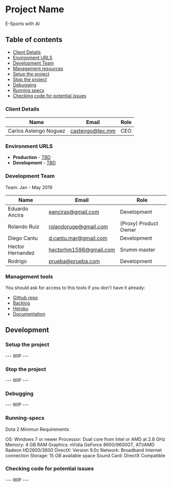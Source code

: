 # Project Name

E-Sports with AI

## Table of contents

* [Client Details](#client-details)
* [Environment URLS](#environment-urls)
* [Development Team](#development-team)
* [Management resources](#management-resources)
* [Setup the project](#setup-the-project)
* [Stop the project](#stop-the-project)
* [Debugging](#debugging)
* [Running specs](#running-specs)
* [Checking code for potential issues](#checking-code-for-potential-issues)


### Client Details

| Name                  | Email             | Role |
| --------------------- | ----------------- | ---- |
| Carlos Astengo Noguez | castengo@tec.mm   | CEO  |


### Environment URLS

* **Production** - [TBD](TBD)
* **Development** - [TBD](TBD)

### Development Team

Team: Jan - May 2019

| Name             | Email                  | Role                  |
| ---------------- | ---------------------- | ----------------------|
| Eduardo Ancira   | eanciras@gmail.com     | Development           |
| Rolando Ruiz     | rolandoruge@gmail.com  | (Proxy) Product Owner |
| Diego Cantu      | d.cantu.mar@gmail.com  | Development           |
| Hector Hernandez | hectorhm1596@gmail.com | Srumm master          |
| Rodrigo          | prueba@prueba.com      | Development           |

### Management tools

You should ask for access to this tools if you don't have it already:

* [Github repo](https://github.com/)
* [Backlog]()
* [Heroku](https://crowdfront-staging.herokuapp.com/)
* [Documentation](https://drive.com)

## Development

### Setup the project

--- WIP ---



### Stop the project

--- WIP ---


### Debugging

--- WIP ---

### Running-specs
Dota 2 Minimun Requirements

OS: Windows 7 or newer
Processor: Dual core from Intel or AMD at 2.8 GHz
Memory: 4 GB RAM
Graphics: nVidia GeForce 8600/9600GT, ATI/AMD Radeon HD2600/3600
DirectX: Version 9.0c
Network: Broadband Internet connection
Storage: 15 GB available space
Sound Card: DirectX Compatible

### Checking code for potential issues

--- WIP ---
